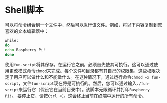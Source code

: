 # Shell脚本

可以将命令组合到一个文件中，然后可以执行该文件。例如，将以下内容复制到您喜欢的文本编辑器中：

```bash
while:
do
echo Raspberry Pi!
done
```

使用`fun-script`将其保存。在运行它之前，必须首先使其可执行。这可以通过使用更改模式命令`chmod`来完成。每个文件和目录都有其自己的权限集，这些权限决定了用户可以做什么和不能做什么。在这种情况下，通过运行命令`chmod +x fun-script`，文件`fun-script`现在将是可执行的。然后，您可以通过输入`./fun-script`来运行它（假设它在当前目录中）。该脚本无限循环并打印`Raspberry Pi!`。 要停止它，请按`Ctrl +C`。这会终止当前在终端中运行的所有命令。
